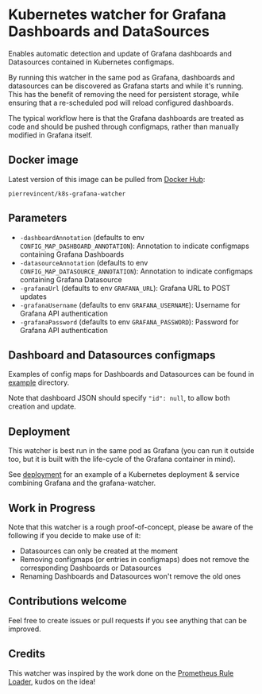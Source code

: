 # Kubernetes watcher for Grafana Dashboards and DataSources

Enables automatic detection and update of Grafana dashboards and Datasources contained in Kubernetes configmaps.

By running this watcher in the same pod as Grafana, dashboards and datasources can be discovered as Grafana starts and while it's running. This has the benefit of removing the need for persistent storage, while ensuring that a re-scheduled pod will reload configured dashboards.

The typical workflow here is that the Grafana dashboards are treated as code and should be pushed through configmaps, rather than manually modified in Grafana itself.

## Docker image

Latest version of this image can be pulled from [Docker Hub](https://hub.docker.com/r/pierrevincent/k8s-grafana-watcher):

```
pierrevincent/k8s-grafana-watcher
```

## Parameters

- `-dashboardAnnotation` (defaults to env `CONFIG_MAP_DASHBOARD_ANNOTATION`): Annotation to indicate configmaps containing Grafana Dashboards
- `-datasourceAnnotation` (defaults to env `CONFIG_MAP_DATASOURCE_ANNOTATION`): Annotation to indicate configmaps containing Grafana Datasource
- `-grafanaUrl` (defaults to env `GRAFANA_URL`): Grafana URL to POST updates
- `-grafanaUsername` (defaults to env `GRAFANA_USERNAME`): Username for Grafana API authentication
- `-grafanaPassword` (defaults to env `GRAFANA_PASSWORD`): Password for Grafana API authentication

## Dashboard and Datasources configmaps

Examples of config maps for Dashboards and Datasources can be found in [example](example) directory.

Note that dashboard JSON should specify `"id": null`, to allow both creation and update.

## Deployment

This watcher is best run in the same pod as Grafana (you can run it outside too, but it is built with the life-cycle of the Grafana container in mind).

See [deployment](deployment) for an example of a Kubernetes deployment & service combining Grafana and the grafana-watcher.

## Work in Progress

Note that this watcher is a rough proof-of-concept, please be aware of the following if you decide to make use of it:

- Datasources can only be created at the moment
- Removing configmaps (or entries in configmaps) does not remove the corresponding Dashboards or Datasources
- Renaming Dashboards and Datasources won't remove the old ones

## Contributions welcome

Feel free to create issues or pull requests if you see anything that can be improved.

## Credits

This watcher was inspired by the work done on the [Prometheus Rule Loader](https://github.com/nordstrom/prometheusRuleLoader), kudos on the idea!
